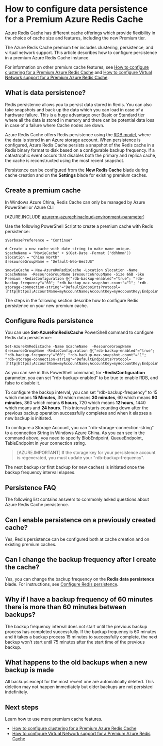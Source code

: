 <properties 
	pageTitle="How to configure data persistence for a Premium Azure Redis Cache" 
	description="Learn how to configure and manage data persistence your Premium tier Azure Redis Cache instances" 
	services="redis-cache" 
	documentationCenter="" 
	authors="steved0x" 
	manager="dwrede" 
	editor=""/>

<tags
	ms.service="cache"
	ms.date="12/03/2015"
	wacn.date=""/>

# How to configure data persistence for a Premium Azure Redis Cache

Azure Redis Cache has different cache offerings which provide flexibility in the choice of cache size and features, including the new Premium tier.

The Azure Redis Cache premium tier includes clustering, persistence, and virtual network support. This article describes how to configure persistence in a premium Azure Redis Cache instance.

For information on other premium cache features, see [How to configure clustering for a Premium Azure Redis Cache](/documentation/articles/cache-how-to-premium-clustering) and [How to configure Virtual Network support for a Premium Azure Redis Cache](/documentation/articles/cache-how-to-premium-vnet).

## What is data persistence?
Redis persistence allows you to persist data stored in Redis. You can also take snapshots and back up the data which you can load in case of a hardware failure. This is a huge advantage over Basic or Standard tier where all the data is stored in memory and there can be potential data loss in case of a failure where Cache nodes are down. 

Azure Redis Cache offers Redis persistence using the [RDB model](http://redis.io/topics/persistence), where the data is stored in an Azure storage account. When persistence is configured, Azure Redis Cache persists a snapshot of the Redis cache in a Redis binary format to disk based on a configurable backup frequency. If a catastrophic event occurs that disables both the primary and replica cache, the cache is reconstructed using the most recent snapshot.

Persistence can be configured from the **New Redis Cache** blade during cache creation and on the **Settings** blade for existing premium caches.

## Create a premium cache

In Windows Azure China, Redis Cache can only be managed by Azure PowerShell or Azure CLI


[AZURE.INCLUDE [azurerm-azurechinacloud-environment-parameter](../includes/azurerm-azurechinacloud-environment-parameter.md)]


Use the following PowerShell Script to create a premium cache with Redis persistence:

	$VerbosePreference = "Continue"

	# Create a new cache with date string to make name unique. 
	$cacheName = "MovieCache" + $(Get-Date -Format ('ddhhmm')) 
	$location = "China North"
	$resourceGroupName = "Default-Web-WestUS"
	
	$movieCache = New-AzureRmRedisCache -Location $location -Name $cacheName  -ResourceGroupName $resourceGroupName -Size 6GB -Sku Premium -RedisConfiguration @{"rdb-backup-enabled"="true"; "rdb-backup-frequency"="60"; "rdb-backup-max-snapshot-count"="1"; "rdb-storage-connection-string"="DefaultEndpointsProtocol=[http|https];AccountName=myAccountName;AccountKey=myAccountKey;EndpointSuffix=core.chinacloudapi.cn"}

The steps in the following section describe how to configure Redis persistence on your new premium cache.

## Configure Redis persistence

You can use **Set-AzureRmRedisCache** PowerShell command to configure Redis data persistence:

	Set-AzureRmRedisCache -Name $cacheName  -ResourceGroupName $resourceGroupName -RedisConfiguration @{"rdb-backup-enabled"="true"; "rdb-backup-frequency"="60"; "rdb-backup-max-snapshot-count"="1"; "rdb-storage-connection-string"="DefaultEndpointsProtocol=[http|https];AccountName=myAccountName;AccountKey=myAccountKey;EndpointSuffix=core.chinacloudapi.cn"}

As you can see in this PowerShell command, for **-RedisConfiguration** parameter, you can set "rdb-backup-enabled" to be true to enable RDB, and false to disable it.

To configure the backup interval, you can set "rdb-backup-frequency" to 15 which means **15 Minutes**, 30 which means **30 minutes**, 60 which means **60 minutes**, 360 which means **6 hours**, 720 which means **12 hours**, 1440 which means and **24 hours**. This interval starts counting down after the previous backup operation successfully completes and when it elapses a new backup is initiated.

To configure a Storage Account, you can "rdb-storage-connection-string" to a connection String in Windows Azure China. As you can see in the command above, you need to specify BlobEndpoint, QueueEndpoint, TableEndpoint in your connection string.

>[AZURE.IMPORTANT] If the storage key for your persistence account is regenerated, you must update your "rdb-backup-frequency".

The next backup (or first backup for new caches) is initiated once the backup frequency interval elapses.



## Persistence FAQ

The following list contains answers to commonly asked questions about Azure Redis Cache persistence.

## Can I enable persistence on a previously created cache?

Yes, Redis persistence can be configured both at cache creation and on existing premium caches.

## Can I change the backup frequency after I create the cache?

Yes, you can change the backup frequency on the **Redis data persistence** blade. For instructions, see [Configure Redis persistence](#configure-redis-persistence).

## Why if I have a backup frequency of 60 minutes there is more than 60 minutes between backups?

The backup frequency interval does not start until the previous backup process has completed successfully. If the backup frequency is 60 minutes and it takes a backup process 15 minutes to successfully complete, the next backup won't start until 75 minutes after the start time of the previous backup.

## What happens to the old backups when a new backup is made

All backups except for the most recent one are automatically deleted. This deletion may not happen immediately but older backups are not persisted indefinitely.

## Next steps
Learn how to use more premium cache features.

-	[How to configure clustering for a Premium Azure Redis Cache](/documentation/articles/cache-how-to-premium-clustering)
-	[How to configure Virtual Network support for a Premium Azure Redis Cache](/documentation/articles/cache-how-to-premium-vnet)
  
<!-- IMAGES -->

[redis-cache-new-cache-menu]: ./media/cache-how-to-premium-persistence/redis-cache-new-cache-menu.png

[redis-cache-premium-pricing-tier]: ./media/cache-how-to-premium-persistence/redis-cache-premium-pricing-tier.png

[redis-cache-persistence]: ./media/cache-how-to-premium-persistence/redis-cache-persistence.png

[redis-cache-persistence-selected]: ./media/cache-how-to-premium-persistence/redis-cache-persistence-selected.png

[redis-cache-settings]: ./media/cache-how-to-premium-persistence/redis-cache-settings.png